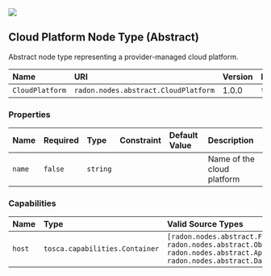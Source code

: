 ![](https://img.shields.io/badge/Status:-RELEASED-green)

## Cloud Platform Node Type (Abstract)

Abstract node type representing a provider-managed cloud platform.

| Name | URI | Version | Derived From |
|:---- |:--- |:------- |:------------ |
| `CloudPlatform` | `radon.nodes.abstract.CloudPlatform` | 1.0.0 | `tosca.nodes.Root` |

### Properties

| Name | Required | Type | Constraint | Default Value | Description |
|:---- |:-------- |:---- |:---------- |:------------- |:----------- |
| `name` | `false` | `string` |   |   | Name of the cloud platform |

### Capabilities
| Name | Type | Valid Source Types | Occurrences |
|:---- |:---- |:------------------ |:----------- |
| `host` | `tosca.capabilities.Container` | `[radon.nodes.abstract.Function, radon.nodes.abstract.ObjectStorage, radon.nodes.abstract.ApiGateway, radon.nodes.abstract.Database]` | [1, UNBOUNDED] |
